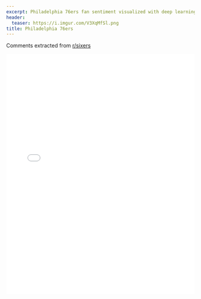 ```yaml
---
excerpt: Philadelphia 76ers fan sentiment visualized with deep learning.
header:
  teaser: https://i.imgur.com/V3XqMfSl.png
title: Philadelphia 76ers
---
```


Comments extracted from [r/sixers](https://reddit.com/r/sixers)
<iframe id="igraph" scrolling="no" style="border:none;" seamless="seamless" src="/plots/NBA/PHI.html" height="640" width="100%"></iframe>